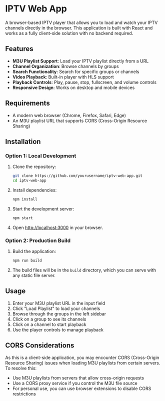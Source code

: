 # IPTV Web App

A browser-based IPTV player that allows you to load and watch your IPTV channels directly in the browser. This application is built with React and works as a fully client-side solution with no backend required.

## Features

- **M3U Playlist Support**: Load your IPTV playlist directly from a URL
- **Channel Organization**: Browse channels by groups
- **Search Functionality**: Search for specific groups or channels
- **Video Playback**: Built-in player with HLS support
- **Playback Controls**: Play, pause, stop, fullscreen, and volume controls
- **Responsive Design**: Works on desktop and mobile devices

## Requirements

- A modern web browser (Chrome, Firefox, Safari, Edge)
- An M3U playlist URL that supports CORS (Cross-Origin Resource Sharing)

## Installation

### Option 1: Local Development

1. Clone the repository:
   ```bash
   git clone https://github.com/yourusername/iptv-web-app.git
   cd iptv-web-app
   ```

2. Install dependencies:
   ```bash
   npm install
   ```

3. Start the development server:
   ```bash
   npm start
   ```

4. Open [http://localhost:3000](http://localhost:3000) in your browser.

### Option 2: Production Build

1. Build the application:
   ```bash
   npm run build
   ```

2. The build files will be in the `build` directory, which you can serve with any static file server.

## Usage

1. Enter your M3U playlist URL in the input field
2. Click "Load Playlist" to load your channels
3. Browse through the groups in the left sidebar
4. Click on a group to see its channels
5. Click on a channel to start playback
6. Use the player controls to manage playback

## CORS Considerations

As this is a client-side application, you may encounter CORS (Cross-Origin Resource Sharing) issues when loading M3U playlists from certain servers. To resolve this:

- Use M3U playlists from servers that allow cross-origin requests
- Use a CORS proxy service if you control the M3U file source
- For personal use, you can use browser extensions to disable CORS restrictions

